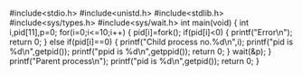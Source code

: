 
#include<stdio.h>
#include<unistd.h>
#include<stdlib.h>
#include<sys/types.h>
#include<sys/wait.h>
int main(void)
{
	int i,pid[11],p=0;
	for(i=0;i<=10;i++)
	{
		pid[i]=fork();
		if(pid[i]<0)
		{
			printf("Error\n");
			return 0;
		}
		else if(pid[i]==0)
		{
			printf("Child process no.%d\n",i);
			printf("pid is %d\n",getpid());
			printf("ppid is %d\n",getppid());
			return 0;
		}
		wait(&p);
	}
	printf("Parent process\n");
	printf("pid is %d\n",getpid());
	return 0;
}
